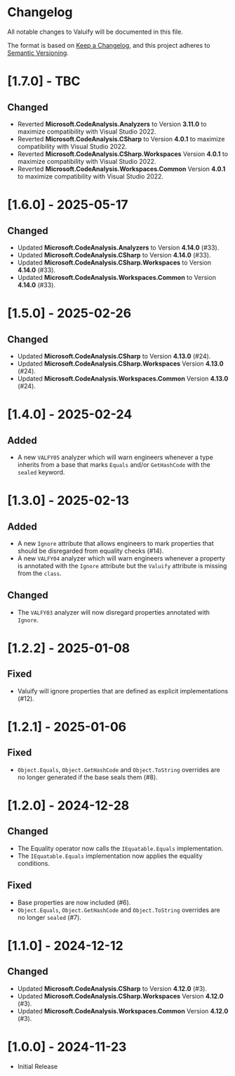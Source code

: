 # Changelog
All notable changes to Valuify will be documented in this file.

The format is based on [Keep a Changelog](https://keepachangelog.com/en/1.0.0/),
and this project adheres to [Semantic Versioning](https://semver.org/spec/v2.0.0.html).

# [1.7.0] - TBC

## Changed

- Reverted **Microsoft.CodeAnalysis.Analyzers** to Version **3.11.0** to maximize compatibility with Visual Studio 2022.
- Reverted **Microsoft.CodeAnalysis.CSharp** to Version **4.0.1** to maximize compatibility with Visual Studio 2022.
- Reverted **Microsoft.CodeAnalysis.CSharp.Workspaces** Version **4.0.1** to maximize compatibility with Visual Studio 2022.
- Reverted **Microsoft.CodeAnalysis.Workspaces.Common** Version **4.0.1** to maximize compatibility with Visual Studio 2022.

# [1.6.0] - 2025-05-17

## Changed

- Updated **Microsoft.CodeAnalysis.Analyzers** to Version **4.14.0** (#33).
- Updated **Microsoft.CodeAnalysis.CSharp** to Version **4.14.0** (#33).
- Updated **Microsoft.CodeAnalysis.CSharp.Workspaces** to Version **4.14.0** (#33).
- Updated **Microsoft.CodeAnalysis.Workspaces.Common** to Version **4.14.0** (#33).

# [1.5.0] - 2025-02-26

## Changed

- Updated **Microsoft.CodeAnalysis.CSharp** to Version **4.13.0** (#24).
- Updated **Microsoft.CodeAnalysis.CSharp.Workspaces** Version **4.13.0** (#24).
- Updated **Microsoft.CodeAnalysis.Workspaces.Common** Version **4.13.0** (#24).

# [1.4.0] - 2025-02-24

## Added

- A new `VALFY05` analyzer which will warn engineers whenever a type inherits from a base that marks `Equals` and/or `GetHashCode` with the `sealed` keyword.

# [1.3.0] - 2025-02-13

## Added

- A new `Ignore` attribute that allows engineers to mark properties that should be disregarded from equality checks (#14).
- A new `VALFY04` analyzer which will warn engineers whenever a property is annotated with the `Ignore` attribute but the `Valuify` attribute is missing from the `class`.

## Changed

- The `VALFY03` analyzer will now disregard properties annotated with `Ignore`.

# [1.2.2] - 2025-01-08

## Fixed

- Valuify will ignore properties that are defined as explicit implementations (#12).

# [1.2.1] - 2025-01-06

## Fixed

- `Object.Equals`, `Object.GetHashCode` and `Object.ToString` overrides are no longer generated if the base seals them (#8).

# [1.2.0] - 2024-12-28

## Changed

- The Equality operator now calls the `IEquatable.Equals` implementation.
- The `IEquatable.Equals` implementation now applies the equality conditions.

## Fixed

- Base properties are now included (#6).
- `Object.Equals`, `Object.GetHashCode` and `Object.ToString` overrides are no longer `sealed` (#7).

# [1.1.0] - 2024-12-12

## Changed

- Updated **Microsoft.CodeAnalysis.CSharp** to Version **4.12.0** (#3).
- Updated **Microsoft.CodeAnalysis.CSharp.Workspaces** Version **4.12.0** (#3).
- Updated **Microsoft.CodeAnalysis.Workspaces.Common** Version **4.12.0** (#3).

# [1.0.0] - 2024-11-23

- Initial Release